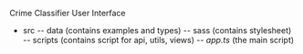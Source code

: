 Crime Classifier User Interface

- src 
-- data (contains examples and types)
-- sass (contains stylesheet)
-- scripts (contains script for api, utils, views)
-- *app.ts* (the main script)